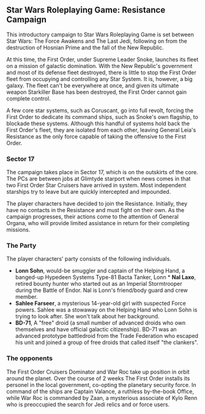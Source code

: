 ## Star Wars Roleplaying Game: Resistance Campaign

This introductory campaign to Star Wars Roleplaying Game is set between Star Wars: The Force Awakens and The Last Jedi, following on from the destruction of Hosnian Prime and the fall of the New Republic.

At this time, the First Order, under Supreme Leader Snoke, launches its fleet on a mission of galactic domination. With the New Republic's government and most of its defense fleet destroyed, there is little to stop the First Order fleet from occupying and controlling any Star System. It is, however, a big galaxy. The fleet can't be everywhere at once, and given its ultimate weapon Starkiller Base has been destroyed, the First Order cannot gain complete control. 

A few core star systems, such as Coruscant, go into full revolt, forcing the First Order to dedicate its command ships, such as Snoke's own flagship, to blockade these systems. Although this handful of systems hold back the First Order's fleet, they are isolated from each other, leaving General Leia's Resistance as the only force capable of taking the offensive to the First Order.


### Sector 17

The campaign takes place in Sector 17, which is on the outskirts of the core. The PCs are between jobs at Glimtyde starport when news comes in that two First Order Star Cruisers have arrived in system. Most independent starships try to leave but are quickly intercepted and impounded. 

The player characters have decided to join the Resistance. Initially, they have no contacts in the Resistance and must fight on their own. As the campaign progresses, their actions come to the attention of General Organa, who will provide limited assistance in return for their completing missions.

### The Party

The player characters' party consists of the following individuals.

* **Lonn Sohn**, would-be smuggler and captain of the Helping Hand, a banged-up Hypedeen Systems Type-81 Bacta Tanker, Lonn * **Nal Laxo**, retired bounty hunter who started out as an Imperial Stormtrooper during the Battle of Endor. Nal is Lonn's friend/body guard and crew member.
* **Sahlee Farseer**, a mysterious 14-year-old girl with suspected Force powers. Sahlee was a stowaway on the Helping Hand who Lonn Sohn is trying to look after. She won't talk about her background.
* **BD-71**, A "free" droid (a small number of advanced droids who own themselves and have official galactic citizenship). BD-71 was an advanced prototype battledroid from the Trade Federation who escaped his unit and joined a group of free droids that called itself "the clankers".

### The opponents

The First Order Cruisers Dominator and War Roc take up position in orbit around the planet. Over the course of 2 weeks The First Order installs its personel in the local government, co-opting the planetary security force. In command of the ships are Captain Valance, a ruthless by-the-book Office, while War Roc is commanded by Zaan, a mysterious associate of Kylo Renn who is preoccupied the search for Jedi relics and or force users.


